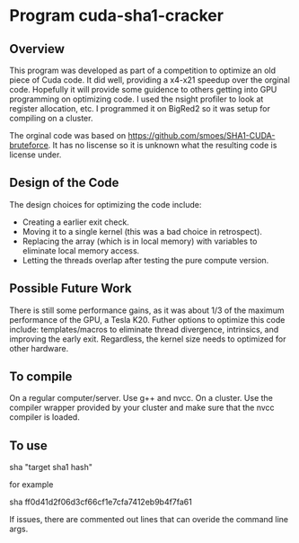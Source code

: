 # Program cuda-sha1-cracker

## Overview

This program was developed as part of a competition to optimize an old piece of Cuda code. It did well, providing a x4-x21 speedup over the orginal code. Hopefully it will provide some guidence to others getting into GPU programming on optimizing code. I used the nsight profiler to look at register allocation, etc. I programmed it on BigRed2 so it was setup for compiling on a cluster.

The orginal code was based on https://github.com/smoes/SHA1-CUDA-bruteforce. It has no liscense so it is unknown what the resulting code is license under.

## Design of the Code

The design choices for optimizing the code include:
* Creating a earlier exit check.
* Moving it to a single kernel (this was a bad choice in retrospect).
* Replacing the array (which is in local memory) with variables to eliminate local memory access.
* Letting the threads overlap after testing the pure compute version.

## Possible Future Work
There is still some performance gains, as it was about 1/3 of the maximum performance of the GPU, a Tesla K20. Futher options to optimize this code include: templates/macros to eliminate thread divergence, intrinsics, and improving the early exit. Regardless, the kernel size needs to optimized for other hardware.

## To compile
On a regular computer/server. Use g++ and nvcc.
On a cluster. Use the compiler wrapper provided by your cluster and make sure that the nvcc compiler is loaded.

## To use

sha "target sha1 hash"

for example

sha ff0d41d2f06d3cf66cf1e7cfa7412eb9b4f7fa61

If issues, there are commented out lines that can overide the command line args.